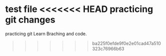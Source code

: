test file 
<<<<<<< HEAD
practicing git
changes 
=======
practicing git 
Learn Braching and code.
>>>>>>> ba225f0efde9f0e2e01cad47a510323c76966b63
